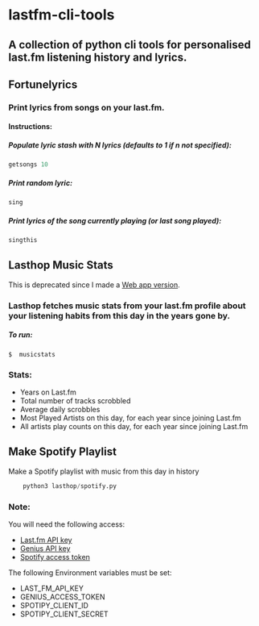 # lastfm-cli-tools
## A collection of python cli tools for personalised last.fm listening history and lyrics.

## Fortunelyrics

### Print lyrics from songs on your last.fm.

#### Instructions:

##### Populate lyric stash with N lyrics (defaults to 1 if n not specified):
```python
getsongs 10
```
##### Print random lyric:
```python
sing
```

##### Print lyrics of the song currently playing (or last song played):
```python
singthis
```

## Lasthop Music Stats

This is deprecated since I made a [Web app version](https://github.com/NickyReid/LasthopWeb).  

### Lasthop fetches music stats from your last.fm profile about your listening habits from this day in the years gone by.


##### To run:

```
$  musicstats
```

### Stats:
* Years on Last.fm
* Total number of tracks scrobbled
* Average daily scrobbles
* Most Played Artists on this day, for each year since joining Last.fm
* All artists play counts on this day, for each year since joining Last.fm

## Make Spotify Playlist

Make a Spotify playlist with music from this day in history

```python
    python3 lasthop/spotify.py
```

### Note:
You will need the following access:
- [Last.fm API key](https://www.last.fm/api/authentication)
- [Genius API key](https://docs.genius.com/#/getting-started-h1)
- [Spotify access token](https://developer.spotify.com/documentation/web-api/tutorials/getting-started)

The following Environment variables must be set:
* LAST_FM_API_KEY
* GENIUS_ACCESS_TOKEN
* SPOTIPY_CLIENT_ID
* SPOTIPY_CLIENT_SECRET
